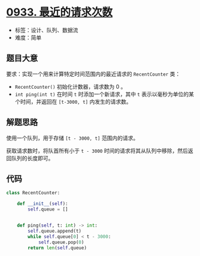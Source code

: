# [0933. 最近的请求次数](https://leetcode.cn/problems/number-of-recent-calls/)

- 标签：设计、队列、数据流
- 难度：简单

## 题目大意

要求：实现一个用来计算特定时间范围内的最近请求的 `RecentCounter` 类：

- `RecentCounter()` 初始化计数器，请求数为 0 。
- `int ping(int t)` 在时间 `t` 时添加一个新请求，其中 `t` 表示以毫秒为单位的某个时间，并返回在 `[t-3000, t]` 内发生的请求数。

## 解题思路

使用一个队列，用于存储 `[t - 3000, t]` 范围内的请求。

获取请求数时，将队首所有小于 `t - 3000` 时间的请求将其从队列中移除，然后返回队列的长度即可。

## 代码

```python
class RecentCounter:

    def __init__(self):
        self.queue = []


    def ping(self, t: int) -> int:
        self.queue.append(t)
        while self.queue[0] < t - 3000:
            self.queue.pop(0)
        return len(self.queue)
```

